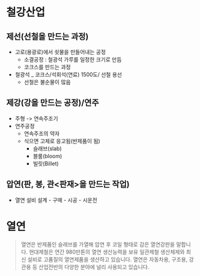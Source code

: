 # 철강산업

## 제선(선철을 만드는 과정)

- 고로(용광로)에서 쇳물을 만들어내는 공정
  - 소결공정 : 철광석 가루를 일정한 크기로 만듬
  - 코크스를 만드는 과정
- 철광석 _ 코크스/석회석(연료) 1500도/ 선철 용선
  - 선철은 불순물이 많음



## 제강(강을 만드는 공정)/연주

- 주형 -> 연속주조기 
- 연주공정
  - 연속주조의 약자
  - 식으면 고체로 응고됨(반제품이 됨)
    - 슬래브(slab)
    - 블룸(bloom)
    - 빌릿(Billet)

## 압연(판, 봉, 관<판재>을 만드는 작업)

- 열연 설비 설계 - 구매 - 시공 - 시운전





# 열연

> 열연은 반제품인 슬래브를 가열해 압연 후 코일 형태로 감은 열연강판을 말합니다. 현대제철은 연간 980만톤의 열연 생산능력을 보유 일관제철 생산체제와 최신 설비로 고품질의 열연제품을 생산하고 있습니다. 열연은 자동차용, 구조용, 강관용 등 산업전반의 다양한 분야에 널리 사용되고 있습니다.